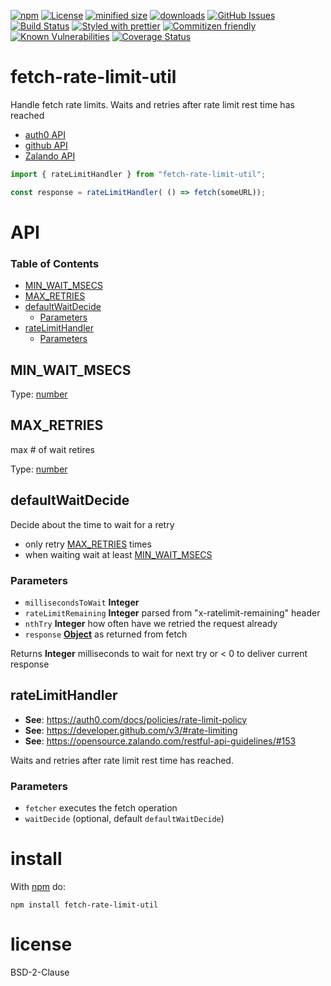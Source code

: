 [![npm](https://img.shields.io/npm/v/fetch-rate-limit-util.svg)](https://www.npmjs.com/package/fetch-rate-limit-util)
[![License](https://img.shields.io/badge/License-BSD%203--Clause-blue.svg)](https://opensource.org/licenses/BSD-3-Clause)
[![minified size](https://badgen.net/bundlephobia/min/fetch-rate-limit-util)](https://bundlephobia.com/result?p=fetch-rate-limit-util)
[![downloads](http://img.shields.io/npm/dm/fetch-rate-limit-util.svg?style=flat-square)](https://npmjs.org/package/fetch-rate-limit-util)
[![GitHub Issues](https://img.shields.io/github/issues/arlac77/fetch-rate-limit-util.svg?style=flat-square)](https://github.com/arlac77/fetch-rate-limit-util/issues)
[![Build Status](https://img.shields.io/endpoint.svg?url=https%3A%2F%2Factions-badge.atrox.dev%2Farlac77%2Ffetch-rate-limit-util%2Fbadge\&style=flat)](https://actions-badge.atrox.dev/arlac77/fetch-rate-limit-util/goto)
[![Styled with prettier](https://img.shields.io/badge/styled_with-prettier-ff69b4.svg)](https://github.com/prettier/prettier)
[![Commitizen friendly](https://img.shields.io/badge/commitizen-friendly-brightgreen.svg)](http://commitizen.github.io/cz-cli/)
[![Known Vulnerabilities](https://snyk.io/test/github/arlac77/fetch-rate-limit-util/badge.svg)](https://snyk.io/test/github/arlac77/fetch-rate-limit-util)
[![Coverage Status](https://coveralls.io/repos/arlac77/fetch-rate-limit-util/badge.svg)](https://coveralls.io/github/arlac77/fetch-rate-limit-util)

# fetch-rate-limit-util

Handle fetch rate limits.
Waits and retries after rate limit rest time has reached

*   [auth0 API](https://auth0.com/docs/policies/rate-limit-policy)
*   [github API](https://developer.github.com/v3/#rate-limiting)
*   [Zalando API](https://opensource.zalando.com/restful-api-guidelines/#153)

```js
import { rateLimitHandler } from "fetch-rate-limit-util";

const response = rateLimitHandler( () => fetch(someURL));
```

# API

<!-- Generated by documentation.js. Update this documentation by updating the source code. -->

### Table of Contents

*   [MIN_WAIT_MSECS](#min_wait_msecs)
*   [MAX_RETRIES](#max_retries)
*   [defaultWaitDecide](#defaultwaitdecide)
    *   [Parameters](#parameters)
*   [rateLimitHandler](#ratelimithandler)
    *   [Parameters](#parameters-1)

## MIN_WAIT_MSECS

Type: [number](https://developer.mozilla.org/docs/Web/JavaScript/Reference/Global_Objects/Number)

## MAX_RETRIES

max # of wait retires

Type: [number](https://developer.mozilla.org/docs/Web/JavaScript/Reference/Global_Objects/Number)

## defaultWaitDecide

Decide about the time to wait for a retry

*   only retry [MAX_RETRIES](#max_retries) times
*   when waiting wait at least [MIN_WAIT_MSECS](#min_wait_msecs)

### Parameters

*   `millisecondsToWait` **Integer** 
*   `rateLimitRemaining` **Integer** parsed from "x-ratelimit-remaining" header
*   `nthTry` **Integer** how often have we retried the request already
*   `response` **[Object](https://developer.mozilla.org/docs/Web/JavaScript/Reference/Global_Objects/Object)** as returned from fetch

Returns **Integer** milliseconds to wait for next try or < 0 to deliver current response

## rateLimitHandler

*   **See**: https://auth0.com/docs/policies/rate-limit-policy
*   **See**: https://developer.github.com/v3/#rate-limiting
*   **See**: https://opensource.zalando.com/restful-api-guidelines/#153

Waits and retries after rate limit rest time has reached.

### Parameters

*   `fetcher`  executes the fetch operation
*   `waitDecide`   (optional, default `defaultWaitDecide`)

# install

With [npm](http://npmjs.org) do:

```shell
npm install fetch-rate-limit-util
```

# license

BSD-2-Clause
